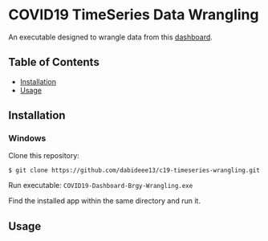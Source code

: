 # COVID19 TimeSeries Data Wrangling
An executable designed to wrangle data from this [dashboard](https://msuiit.edu.ph/covid19/).

## Table of Contents
- [Installation](#Installation)
- [Usage](#Usage)

## Installation
### Windows

Clone this repository:
```
$ git clone https://github.com/dabideee13/c19-timeseries-wrangling.git
```

Run executable:
`COVID19-Dashboard-Brgy-Wrangling.exe`


Find the installed app within the same directory and run it.

## Usage
